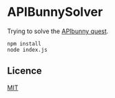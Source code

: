 # APIBunnySolver

Trying to solve the [APIbunny quest](http://apibunny.com/).

	npm install
	node index.js
	
## Licence

[MIT](LICENCE)
